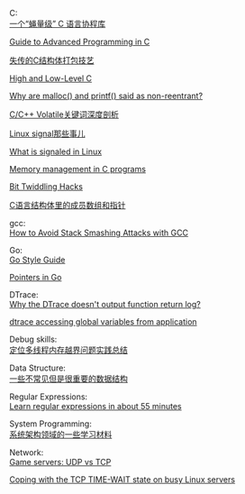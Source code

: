 C:  
[一个“蝇量级” C 语言协程库](http://coolshell.cn/articles/10975.html)

[Guide to Advanced Programming in C](http://pfacka.binaryparadise.com/articles/guide-to-advanced-programming-in-C.html)
	
[失传的C结构体打包技艺](https://github.com/ludx/The-Lost-Art-of-C-Structure-Packing)
	
[High and Low-Level C](http://www.jetcafe.org/jim/highlowc.html)
	
[Why are malloc() and printf() said as non-reentrant?](http://stackoverflow.com/questions/3941271/why-are-malloc-and-printf-said-as-non-reentrant)
	
[C/C++ Volatile关键词深度剖析](http://hedengcheng.com/?p=725)

[Linux signal那些事儿](http://blog.chinaunix.net/uid-24774106-id-4061386.html)

[What is signaled in Linux](http://www.linuxprogrammingblog.com/all-about-linux-signals?page=3)  

[Memory management in C programs](http://nethack4.org/blog/memory.html)  

[Bit Twiddling Hacks](http://graphics.stanford.edu/~seander/bithacks.html#OperationCounting)  

[C语言结构体里的成员数组和指针](http://coolshell.cn/articles/11377.html)

gcc:  
[How to Avoid Stack Smashing Attacks with GCC](http://www.thegeekstuff.com/2013/02/stack-smashing-attacks-gcc/)

Go:  
[Go Style Guide](https://code.google.com/p/go-wiki/wiki/Style#gofmt)  

[Pointers in Go](http://dave.cheney.net/2014/03/17/pointers-in-go)

DTrace:  
[Why the DTrace doesn't output function return log?](http://stackoverflow.com/questions/22137990/why-the-dtrace-doesnt-output-function-return-log?noredirect=1#comment33596381_22137990)  

[dtrace accessing global variables from application](http://stackoverflow.com/questions/11228352/dtrace-accessing-global-variables-from-application/11831472#11831472)

Debug skills:  
[定位多线程内存越界问题实践总结](http://www.cnblogs.com/djinmusic/archive/2013/02/04/2891753.html)  

Data Structure:  
[一些不常见但是很重要的数据结构](http://itindex.net/detail/40648-%E6%95%B0%E6%8D%AE%E7%BB%93%E6%9E%84)  

Regular Expressions:  
[Learn regular expressions in about 55 minutes](http://qntm.org/files/re/re.html)  

System Programming:  
[系统架构领域的一些学习材料](http://www.valleytalk.org/2014/03/18/%E6%9E%97%E4%BB%95%E9%BC%8E-%E3%80%82-%E3%80%8A%E7%B3%BB%E7%BB%9F%E6%9E%B6%E6%9E%84%E9%A2%86%E5%9F%9F%E7%9A%84%E4%B8%80%E4%BA%9B%E5%AD%A6%E4%B9%A0%E6%9D%90%E6%96%99%E3%80%8B/)  

Network:  
[Game servers: UDP vs TCP](http://1024monkeys.wordpress.com/2014/04/01/game-servers-udp-vs-tcp/)  

[Coping with the TCP TIME-WAIT state on busy Linux servers](http://vincent.bernat.im/en/blog/2014-tcp-time-wait-state-linux.html)

